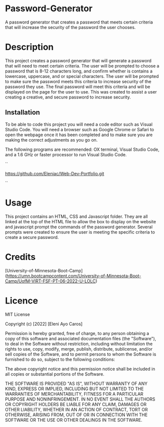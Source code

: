 # Password-Generator
A password generator that creates a password that meets certain criteria that will increase the security of the password the user chooses. 

# Description
This project creates a password generator that will generate a password that will need to meet certain criteria. The user will be prompted to choose a password that is 8-12 characters long, and confirm whether is contains a lowercase, uppercase, and or special characters. The user will be prompted to make sure the password meets this criteria to increase security of the password they use. The final password will meet this criteria and will be displayed on the page for the user to use. This was created to assist a user creating a creative, and secure password to increase security. 

## Installation
To be able to code this project you will need a code editor such as Visual Studio Code. You will need a browser such as Google Chrome or Safari to open the webpage once it has been completed and to make sure you are making the correct adjustments as you go on. 

The following programs are recommended: OX terminal, Visual Studio Code, and a 1.6 GHz or faster processor to run Visual Studio Code.

``

https://github.com/Eleniac/Web-Dev-Portfolio.git

``


# Usage
This project contains an HTML, CSS and Javascript folder. They are all linked at the top of the HTML file to allow the box to display on the website and javascript prompt the commands of the password generator. Several prompts were created to ensure the user is meeting the specific criteria to create a secure password. 


# Credits
[University-of-Minnesota-Boot-Camp] (https://umn.bootcampcontent.com/University-of-Minnesota-Boot-Camp/UofM-VIRT-FSF-PT-06-2022-U-LOLC)


# Licence

MIT License

Copyright (c) [2022] [Eleni Ayo Caros]

Permission is hereby granted, free of charge, to any person obtaining a copy
of this software and associated documentation files (the "Software"), to deal
in the Software without restriction, including without limitation the rights
to use, copy, modify, merge, publish, distribute, sublicense, and/or sell
copies of the Software, and to permit persons to whom the Software is
furnished to do so, subject to the following conditions:

The above copyright notice and this permission notice shall be included in all
copies or substantial portions of the Software.

THE SOFTWARE IS PROVIDED "AS IS", WITHOUT WARRANTY OF ANY KIND, EXPRESS OR
IMPLIED, INCLUDING BUT NOT LIMITED TO THE WARRANTIES OF MERCHANTABILITY,
FITNESS FOR A PARTICULAR PURPOSE AND NONINFRINGEMENT. IN NO EVENT SHALL THE
AUTHORS OR COPYRIGHT HOLDERS BE LIABLE FOR ANY CLAIM, DAMAGES OR OTHER
LIABILITY, WHETHER IN AN ACTION OF CONTRACT, TORT OR OTHERWISE, ARISING FROM,
OUT OF OR IN CONNECTION WITH THE SOFTWARE OR THE USE OR OTHER DEALINGS IN THE
SOFTWARE.
